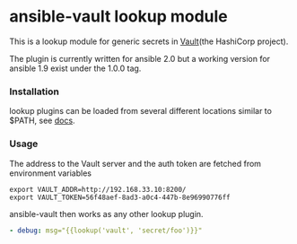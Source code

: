 # ansible-vault lookup module
This is a lookup module for generic secrets in [Vault](https://vaultproject.io/)(the HashiCorp project).

The plugin is currently written for ansible 2.0 but a working version for ansible 1.9 exist under the 1.0.0 tag.

### Installation
lookup plugins can be loaded from several different locations similar to $PATH, see [docs](http://docs.ansible.com/ansible/intro_configuration.html#lookup-plugins).

### Usage
The address to the Vault server and the auth token are fetched from environment variables

    export VAULT_ADDR=http://192.168.33.10:8200/
    export VAULT_TOKEN=56f48aef-8ad3-a0c4-447b-8e96990776ff

ansible-vault then works as any other lookup plugin.

```yaml
- debug: msg="{{lookup('vault', 'secret/foo')}}"
```

